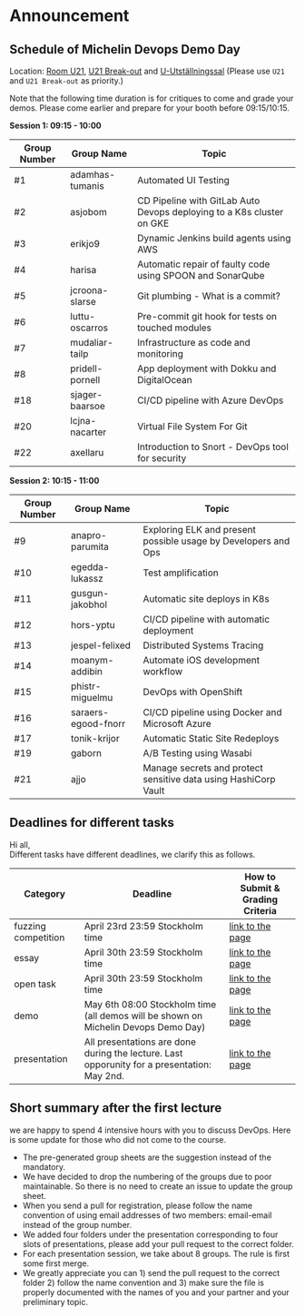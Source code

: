 # Announcement

## Schedule of Michelin Devops Demo Day

Location: [Room U21](https://www.kth.se/places/room/id/de8a7fa7-90dc-4ae7-ab75-282b6020d8a5), [U21 Break-out](https://www.kth.se/places/room/id/b7f34dc7-be16-4e37-a339-1e9f048b1772) and [U-Utställningssal](https://www.kth.se/places/room/id/cc4a63e9-62f9-4181-9e4d-c44a21c18c73) (Please use `U21` and `U21 Break-out` as priority.)

Note that the following time duration is for critiques to come and grade your demos. Please come earlier and prepare for your booth before 09:15/10:15.

**Session 1: 09:15 - 10:00**

| Group Number | Group Name | Topic |
| ------------ | ---------- | ----- |
| #1 | adamhas-tumanis | Automated UI Testing |
| #2 | asjobom | CD Pipeline with GitLab Auto Devops deploying to a K8s cluster on GKE |
| #3 | erikjo9 | Dynamic Jenkins build agents using AWS |
| #4 | harisa | Automatic repair of faulty code using SPOON and SonarQube |
| #5 | jcroona-slarse | Git plumbing - What is a commit? |
| #6 | luttu-oscarros | Pre-commit git hook for tests on touched modules |
| #7 | mudaliar-tailp | Infrastructure as code and monitoring |
| #8 | pridell-pornell | App deployment with Dokku and DigitalOcean |
| #18 | sjager-baarsoe | CI/CD pipeline with Azure DevOps |
| #20 | lcjna-nacarter | Virtual File System For Git |
| #22 | axellaru | Introduction to Snort - DevOps tool for security |

**Session 2: 10:15 - 11:00**

| Group Number | Group Name | Topic |
| ------------ | ---------- | ----- |
| #9 | anapro-parumita | Exploring ELK and present possible usage by Developers and Ops |
| #10 | egedda-lukassz | Test amplification |
| #11 | gusgun-jakobhol | Automatic site deploys in K8s |
| #12 | hors-yptu | CI/CD pipeline with automatic deployment |
| #13 | jespel-felixed | Distributed Systems Tracing |
| #14 | moanym-addibin | Automate iOS development workflow |
| #15 | phistr-miguelmu | DevOps with OpenShift |
| #16 | saraers-egood-fnorr | CI/CD pipeline using Docker and Microsoft Azure |
| #17 | tonik-krijor | Automatic Static Site Redeploys |
| #19 | gaborn | A/B Testing using Wasabi |
| #21 | ajjo | Manage secrets and protect sensitive data using HashiCorp Vault |

## Deadlines for different tasks

Hi all,  
Different tasks have different deadlines, we clarify this as follows.

| Category | Deadline | How to Submit & Grading Criteria |
| -------- | -------- | -------------------------------- |
| fuzzing competition | April 23rd 23:59 Stockholm time| [link to the page](../contributions/competition) |
| essay | April 30th 23:59 Stockholm time| [link to the page](../contributions/essay) |
| open task | April 30th 23:59 Stockholm time| [link to the page](../contributions/open) |
| demo | May 6th 08:00 Stockholm time <br> (all demos will be shown on Michelin Devops Demo Day) | [link to the page](../contributions/demo) |
| presentation | All presentations are done during the lecture. Last opporunity for a presentation: May 2nd. | [link to the page](../contributions/presentation) |

## Short summary after the first lecture

we are happy to spend 4 intensive hours with you to discuss DevOps. Here is some update for those who did not come to the course. 
*  The pre-generated group sheets are the suggestion instead of the mandatory.
*  We have decided to drop the numbering of the groups due to poor maintainable. So there is no need to create an issue to update the group sheet.
 * When you send a pull for registration, please follow the name convention of using email addresses of two members: email-email instead of the group number.
* We added four folders under the presentation corresponding to four slots of presentations, please add your pull request to the correct folder.
* For each presentation session, we take about 8 groups. The rule is first some first merge.
* We greatly appreciate you can 1) send the pull request to the correct folder 2) follow the name convention and 3) make sure the file is properly documented with the names of you and your partner and your preliminary topic. 
